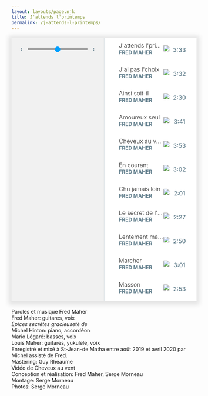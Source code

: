 ```yaml
---
layout: layouts/page.njk
title: J'attends l'printemps
permalink: /j-attends-l-printemps/
---
```

<style>
/*
  1. Base
*/

/*
  2. Components
*/
div#amplitude-player {
  background: #FFFFFF;
  box-shadow: 0 2px 12px 8px rgba(0, 0, 0, 0.1);
  margin: auto;
  margin-top: 20px;
  margin-bottom: 20px;
  display: flex;
  max-width: 900px; }

/* Small only */
@media screen and (max-width: 39.9375em) {
  div#amplitude-player {
    flex-direction: column; } }
/* Medium only */
@media screen and (min-width: 40em) and (max-width: 63.9375em) {
  div#amplitude-player {
    max-height: 715px; } }
/* Large and up */
@media screen and (min-width: 64em) {
  div#amplitude-player {
    max-height: 715px; } }
div#amplitude-left {
  padding: 0px;
  border-right: 1px solid #CFD8DC;
  width: 50%;
  display: flex;
  flex-direction: column; }
  div#amplitude-left img.album-art {
    width: 100%; }
  div#amplitude-left div#player-left-bottom {
    flex: 1;
    background-color: #F1F1F1;
    padding: 20px 10px; }
    div#amplitude-left div#player-left-bottom div#volume-container:after {
      content: "";
      display: table;
      clear: both; }

/* Small only */
@media screen and (max-width: 39.9375em) {
  div#amplitude-player div#amplitude-left {
    width: 100%; }
    div#amplitude-player div#amplitude-left img[amplitude-song-info="cover_art_url"] {
      width: auto;
      height: auto; } }
div#amplitude-right {
  padding: 0px;
  overflow-y: scroll;
  width: 50%;
  display: flex;
  flex-direction: column; }
  div#amplitude-right div.song {
    cursor: pointer;
    padding: 10px; }
    div#amplitude-right div.song div.song-now-playing-icon-container {
      float: left;
      width: 20px;
      height: 20px;
      margin-right: 10px; }
      div#amplitude-right div.song div.song-now-playing-icon-container img.now-playing {
        display: none;
        margin-top: 15px; }
    div#amplitude-right div.song div.play-button-container {
      display: none;
      background: url("https://521dimensions.com/img/open-source/amplitudejs/blue-player/list-play-light.png") no-repeat;
      width: 22px;
      height: 22px;
      margin-top: 10px; }
    div#amplitude-right div.song div.play-button-container:hover {
      background: url("https://521dimensions.com/img/open-source/amplitudejs/blue-player/list-play-hover.png") no-repeat; }
    div#amplitude-right div.song.amplitude-active-song-container div.song-now-playing-icon-container img.now-playing {
      display: block; }
    div#amplitude-right div.song.amplitude-active-song-container:hover div.play-button-container {
      display: none; }
    div#amplitude-right div.song div.song-meta-data {
      float: left;
      width: calc( 100% - 110px ); }
      div#amplitude-right div.song div.song-meta-data span.song-title {
        color: #272726;
        font-size: 16px;
        display: block;
        font-weight: 300;
        white-space: nowrap;
        overflow: hidden;
        text-overflow: ellipsis; }
      div#amplitude-right div.song div.song-meta-data span.song-artist {
        color: #607D8B;
        font-size: 14px;
        font-weight: bold;
        text-transform: uppercase;
        display: block;
        white-space: nowrap;
        overflow: hidden;
        text-overflow: ellipsis; }
    div#amplitude-right div.song img.bandcamp-grey {
      float: left;
      display: block;
      margin-top: 10px; }
    div#amplitude-right div.song img.bandcamp-white {
      float: left;
      display: none;
      margin-top: 10px; }
    div#amplitude-right div.song span.song-duration {
      float: left;
      width: 55px;
      text-align: center;
      line-height: 45px;
      color: #607D8B;
      font-size: 16px;
      font-weight: 500; }
  div#amplitude-right div.song:after {
    content: "";
    display: table;
    clear: both; }

/* Small only */
@media screen and (max-width: 39.9375em) {
  div#amplitude-player div#amplitude-right {
    width: 100%; } }
div#progress-container {
  width: 70%;
  float: left;
  position: relative;
  height: 20px;
  cursor: pointer;
  /*
    IE 11
  */ }
  div#progress-container:hover input[type=range].amplitude-song-slider::-webkit-slider-thumb {
    display: block; }
  div#progress-container:hover input[type=range].amplitude-song-slider::-moz-range-thumb {
    visibility: visible; }
  div#progress-container progress#song-played-progress {
    width: 100%;
    position: absolute;
    left: 0;
    top: 8px;
    right: 0;
    width: 100%;
    z-index: 60;
    -webkit-appearance: none;
    -moz-appearance: none;
    appearance: none;
    height: 4px;
    border-radius: 5px;
    background: transparent;
    border: none;
    /* Needed for Firefox */ }
  @media all and (-ms-high-contrast: none) {
    div#progress-container *::-ms-backdrop, div#progress-container progress#song-played-progress {
      color: #00A0FF;
      border: none;
      background-color: #CFD8DC; } }
  @supports (-ms-ime-align: auto) {
    div#progress-container progress#song-played-progress {
      color: #00A0FF;
      border: none; } }
  div#progress-container progress#song-played-progress[value]::-webkit-progress-bar {
    background: none;
    border-radius: 5px; }
  div#progress-container progress#song-played-progress[value]::-webkit-progress-value {
    background-color: #00A0FF;
    border-radius: 5px; }
  div#progress-container progress#song-played-progress::-moz-progress-bar {
    background: none;
    border-radius: 5px;
    background-color: #00A0FF;
    height: 5px;
    margin-top: -2px; }
  div#progress-container progress#song-buffered-progress {
    position: absolute;
    left: 0;
    top: 8px;
    right: 0;
    width: 100%;
    z-index: 10;
    -webkit-appearance: none;
    -moz-appearance: none;
    appearance: none;
    height: 4px;
    border-radius: 5px;
    background: transparent;
    border: none;
    background-color: #D7DEE3; }
  div#progress-container progress#song-buffered-progress[value]::-webkit-progress-bar {
    background-color: #CFD8DC;
    border-radius: 5px; }
  div#progress-container progress#song-buffered-progress[value]::-webkit-progress-value {
    background-color: #78909C;
    border-radius: 5px;
    transition: width .1s ease; }
  div#progress-container progress#song-buffered-progress::-moz-progress-bar {
    background: none;
    border-radius: 5px;
    background-color: #78909C;
    height: 5px;
    margin-top: -2px; }
  div#progress-container progress::-ms-fill {
    border: none; }
@-moz-document url-prefix() {
  div#progress-container progress#song-buffered-progress {
    top: 9px;
    border: none; } }
  @media all and (-ms-high-contrast: none) {
    div#progress-container *::-ms-backdrop, div#progress-container progress#song-buffered-progress {
      color: #78909C;
      border: none; } }
  @supports (-ms-ime-align: auto) {
    div#progress-container progress#song-buffered-progress {
      color: #78909C;
      border: none; } }
  div#progress-container input[type=range] {
    -webkit-appearance: none;
    width: 100%;
    margin: 7.5px 0;
    position: absolute;
    z-index: 9999;
    top: -7px;
    height: 20px;
    cursor: pointer;
    background-color: inherit; }
  div#progress-container input[type=range]:focus {
    outline: none; }
  div#progress-container input[type=range]::-webkit-slider-runnable-track {
    width: 100%;
    height: 0px;
    cursor: pointer;
    box-shadow: 0px 0px 0px rgba(0, 0, 0, 0), 0px 0px 0px rgba(13, 13, 13, 0);
    background: #0075a9;
    border-radius: 0px;
    border: 0px solid #010101; }
  div#progress-container input[type=range]::-webkit-slider-thumb {
    box-shadow: 0px 0px 0px #000000, 0px 0px 0px #0d0d0d;
    border: 1px solid #00a0ff;
    height: 15px;
    width: 15px;
    border-radius: 16px;
    background: #00a0ff;
    cursor: pointer;
    -webkit-appearance: none;
    margin-top: -7.5px; }
  div#progress-container input[type=range]:focus::-webkit-slider-runnable-track {
    background: #00adfb; }
  div#progress-container input[type=range]::-moz-range-track {
    width: 100%;
    height: 0px;
    cursor: pointer;
    box-shadow: 0px 0px 0px rgba(0, 0, 0, 0), 0px 0px 0px rgba(13, 13, 13, 0);
    background: #0075a9;
    border-radius: 0px;
    border: 0px solid #010101; }
  div#progress-container input[type=range]::-moz-range-thumb {
    box-shadow: 0px 0px 0px #000000, 0px 0px 0px #0d0d0d;
    border: 1px solid #00a0ff;
    height: 15px;
    width: 15px;
    border-radius: 16px;
    background: #00a0ff;
    cursor: pointer; }
  div#progress-container input[type=range]::-ms-track {
    width: 100%;
    height: 0px;
    cursor: pointer;
    background: transparent;
    border-color: transparent;
    color: transparent; }
  div#progress-container input[type=range]::-ms-fill-lower {
    background: #003d57;
    border: 0px solid #010101;
    border-radius: 0px;
    box-shadow: 0px 0px 0px rgba(0, 0, 0, 0), 0px 0px 0px rgba(13, 13, 13, 0); }
  div#progress-container input[type=range]::-ms-fill-upper {
    background: #0075a9;
    border: 0px solid #010101;
    border-radius: 0px;
    box-shadow: 0px 0px 0px rgba(0, 0, 0, 0), 0px 0px 0px rgba(13, 13, 13, 0); }
  div#progress-container input[type=range]::-ms-thumb {
    box-shadow: 0px 0px 0px #000000, 0px 0px 0px #0d0d0d;
    border: 1px solid #00a0ff;
    height: 15px;
    width: 15px;
    border-radius: 16px;
    background: #00a0ff;
    cursor: pointer;
    height: 0px;
    display: block; }
  @media all and (-ms-high-contrast: none) {
    div#progress-container *::-ms-backdrop, div#progress-container input[type="range"].amplitude-song-slider {
      padding: 0px; }
    div#progress-container *::-ms-backdrop, div#progress-container input[type=range].amplitude-song-slider::-ms-thumb {
      height: 15px;
      width: 15px;
      border-radius: 10px;
      cursor: pointer;
      margin-top: -8px; }
    div#progress-container *::-ms-backdrop, div#progress-container input[type=range].amplitude-song-slider::-ms-track {
      border-width: 15px 0;
      border-color: transparent; }
    div#progress-container *::-ms-backdrop, div#progress-container input[type=range].amplitude-song-slider::-ms-fill-lower {
      background: #CFD8DC;
      border-radius: 10px; }
    div#progress-container *::-ms-backdrop, div#progress-container input[type=range].amplitude-song-slider::-ms-fill-upper {
      background: #CFD8DC;
      border-radius: 10px; } }
  @supports (-ms-ime-align: auto) {
    div#progress-container input[type=range].amplitude-song-slider::-ms-thumb {
      height: 15px;
      width: 15px;
      margin-top: 3px; } }
  div#progress-container input[type=range]:focus::-ms-fill-lower {
    background: #0075a9; }
  div#progress-container input[type=range]:focus::-ms-fill-upper {
    background: #00adfb; }

div#control-container {
  margin-top: 25px;
  margin-top: 20px; }
  div#control-container div#repeat-container {
    width: 25%;
    float: left;
    padding-top: 20px; }
    div#control-container div#repeat-container div#repeat {
      width: 24px;
      height: 19px;
      cursor: pointer; }
      div#control-container div#repeat-container div#repeat.amplitude-repeat-off {
        background: url("https://521dimensions.com/img/open-source/amplitudejs/blue-player/repeat-off.svg"); }
      div#control-container div#repeat-container div#repeat.amplitude-repeat-on {
        background: url("https://521dimensions.com/img/open-source/amplitudejs/blue-player/repeat-on.svg"); }
    div#control-container div#repeat-container div#shuffle {
      width: 23px;
      height: 19px;
      cursor: pointer;
      float: right; }
      div#control-container div#repeat-container div#shuffle.amplitude-shuffle-off {
        background: url("https://521dimensions.com/img/open-source/amplitudejs/blue-player/shuffle-off.svg"); }
      div#control-container div#repeat-container div#shuffle.amplitude-shuffle-on {
        background: url("https://521dimensions.com/img/open-source/amplitudejs/blue-player/shuffle-on.svg"); }
  @media all and (-ms-high-contrast: none) {
    div#control-container *::-ms-backdrop, div#control-container div#control-container {
      margin-top: 40px;
      float: none; } }
  div#control-container div#central-control-container {
    width: 50%;
    float: left; }
    div#control-container div#central-control-container div#central-controls {
      width: 130px;
      margin: auto; }
      div#control-container div#central-control-container div#central-controls div#previous {
        display: inline-block;
        width: 40px;
        height: 40px;
        cursor: pointer;
        background: url("https://521dimensions.com/img/open-source/amplitudejs/blue-player/prev.svg");
        background-repeat: no-repeat;
        float: left;
        margin-top: 10px;
        margin-right: -5px; }
      div#control-container div#central-control-container div#central-controls div#play-pause {
        display: inline-block;
        width: 60px;
        height: 60px;
        cursor: pointer;
        float: left; }
        div#control-container div#central-control-container div#central-controls div#play-pause.amplitude-paused {
          background: url("https://521dimensions.com/img/open-source/amplitudejs/blue-player/play.svg"); }
        div#control-container div#central-control-container div#central-controls div#play-pause.amplitude-playing {
          background: url("https://521dimensions.com/img/open-source/amplitudejs/blue-player/pause.svg"); }
      div#control-container div#central-control-container div#central-controls div#next {
        display: inline-block;
        width: 40px;
        height: 40px;
        cursor: pointer;
        background: url("https://521dimensions.com/img/open-source/amplitudejs/blue-player/next.svg");
        background-repeat: no-repeat;
        float: left;
        margin-top: 10px;
        margin-left: -5px; }
  div#control-container div#volume-container {
    width: 25%;
    float: left;
    padding-top: 20px; }
    div#control-container div#volume-container div#shuffle-right {
      width: 23px;
      height: 19px;
      cursor: pointer;
      margin: auto; }
      div#control-container div#volume-container div#shuffle-right.amplitude-shuffle-off {
        background: url("https://521dimensions.com/img/open-source/amplitudejs/blue-player/shuffle-off.svg"); }
      div#control-container div#volume-container div#shuffle-right.amplitude-shuffle-on {
        background: url("https://521dimensions.com/img/open-source/amplitudejs/blue-player/shuffle-on.svg"); }
  div#control-container div.amplitude-mute {
    cursor: pointer;
    width: 25px;
    height: 19px;
    float: left; }
    div#control-container div.amplitude-mute.amplitude-not-muted {
      background: url("https://521dimensions.com/img/open-source/amplitudejs/blue-players/volume.svg");
      background-repeat: no-repeat; }
    div#control-container div.amplitude-mute.amplitude-muted {
      background: url("https://521dimensions.com/img/open-source/amplitudejs/blue-player/mute.svg");
      background-repeat: no-repeat; }

div#control-container:after {
  content: "";
  display: table;
  clear: both; }

/* Small only */
@media screen and (max-width: 39.9375em) {
  div#amplitude-player div#repeat-container div#repeat {
    margin-left: auto;
    margin-right: auto;
    float: none; }
  div#amplitude-player div#repeat-container div#shuffle {
    display: none; }
  div#amplitude-player div#volume-container div.volume-controls {
    display: none; }
  div#amplitude-player div#volume-container div#shuffle-right {
    display: block; } }
/* Medium only */
@media screen and (min-width: 40em) and (max-width: 63.9375em) {
  div#amplitude-player div#repeat-container div#repeat {
    margin-left: auto;
    margin-right: auto;
    float: none; }
  div#amplitude-player div#repeat-container div#shuffle {
    display: none; }
  div#amplitude-player div#volume-container div.volume-controls {
    display: none; }
  div#amplitude-player div#volume-container div#shuffle-right {
    display: block; } }
/* Large and up */
@media screen and (min-width: 64em) {
  div#amplitude-player div#repeat-container div#repeat {
    margin-left: 10px;
    margin-right: 20px;
    float: left; }
  div#amplitude-player div#volume-container div#shuffle-right {
    display: none; } }
input[type=range].amplitude-volume-slider {
  -webkit-appearance: none;
  width: calc( 100% - 33px);
  float: left;
  margin-top: 10px;
  margin-left: 5px; }

@-moz-document url-prefix() {
  input[type=range].amplitude-volume-slider {
    margin-top: 0px; } }
@supports (-ms-ime-align: auto) {
  input[type=range].amplitude-volume-slider {
    margin-top: 3px;
    height: 12px;
    background-color: rgba(255, 255, 255, 0) !important;
    z-index: 999;
    position: relative; }

  div.ms-range-fix {
    height: 1px;
    background-color: #A9A9A9;
    width: 67%;
    float: right;
    margin-top: -6px;
    z-index: 9;
    position: relative; } }
@media all and (-ms-high-contrast: none) {
  *::-ms-backdrop, input[type=range].amplitude-volume-slider {
    margin-top: -24px;
    background-color: rgba(255, 255, 255, 0) !important; } }
input[type=range].amplitude-volume-slider:focus {
  outline: none; }

input[type=range].amplitude-volume-slider::-webkit-slider-runnable-track {
  width: 75%;
  height: 1px;
  cursor: pointer;
  animate: 0.2s;
  background: #CFD8DC; }

input[type=range].amplitude-volume-slider::-webkit-slider-thumb {
  height: 10px;
  width: 10px;
  border-radius: 10px;
  background: #00A0FF;
  cursor: pointer;
  margin-top: -4px;
  -webkit-appearance: none; }

input[type=range].amplitude-volume-slider:focus::-webkit-slider-runnable-track {
  background: #CFD8DC; }

input[type=range].amplitude-volume-slider::-moz-range-track {
  width: 100%;
  height: 1px;
  cursor: pointer;
  animate: 0.2s;
  background: #CFD8DC; }

input[type=range].amplitude-volume-slider::-moz-range-thumb {
  height: 10px;
  width: 10px;
  border-radius: 10px;
  background: #00A0FF;
  cursor: pointer;
  margin-top: -4px; }

input[type=range].amplitude-volume-slider::-ms-track {
  width: 100%;
  height: 1px;
  cursor: pointer;
  animate: 0.2s;
  background: transparent;
  /*leave room for the larger thumb to overflow with a transparent border */
  border-color: transparent;
  border-width: 15px 0;
  /*remove default tick marks*/
  color: transparent; }

input[type=range].amplitude-volume-slider::-ms-fill-lower {
  background: #CFD8DC;
  border-radius: 10px; }

input[type=range].amplitude-volume-slider::-ms-fill-upper {
  background: #CFD8DC;
  border-radius: 10px; }

input[type=range].amplitude-volume-slider::-ms-thumb {
  height: 10px;
  width: 10px;
  border-radius: 10px;
  background: #00A0FF;
  cursor: pointer;
  margin-top: 2px; }

input[type=range].amplitude-volume-slider:focus::-ms-fill-lower {
  background: #CFD8DC; }

input[type=range].amplitude-volume-slider:focus::-ms-fill-upper {
  background: #CFD8DC; }

input[type=range].amplitude-volume-slider::-ms-tooltip {
  display: none; }

div#time-container span.current-time {
  color: #607D8B;
  font-size: 14px;
  font-weight: 700;
  float: left;
  width: 15%;
  text-align: center; }
div#time-container span.duration {
  color: #607D8B;
  font-size: 14px;
  font-weight: 700;
  float: left;
  width: 15%;
  text-align: center; }

div#time-container:after {
  content: "";
  display: table;
  clear: both; }

div#meta-container {
  text-align: center;
  margin-top: 5px; }
  div#meta-container span.song-name {
    display: block;
    color: #272726;
    font-size: 20px;
    font-family: 'Open Sans', sans-serif;
    white-space: nowrap;
    overflow: hidden;
    text-overflow: ellipsis; }
  div#meta-container div.song-artist-album {
    color: #607D8B;
    font-size: 14px;
    font-weight: 700;
    text-transform: uppercase;
    font-family: 'Open Sans', sans-serif;
    white-space: nowrap;
    overflow: hidden;
    text-overflow: ellipsis; }
    div#meta-container div.song-artist-album span {
      display: block; }

/*
  3. Layout
*/

div.amplitude-wave-form{
    margin-top: -14px;
}
      
 div.amplitude-wave-form svg{
      stroke: #00a0ff;
      height: 50px;
      width: 100%;
      stroke-width: .5px;
}
 div.amplitude-wave-form svg g{
   stroke: #00a0ff;
   height: 50px;
   width: 100%;
}
 div.amplitude-wave-form svg g path{
   stroke: #00a0ff;
   height: 50px;
   width: 100%;
}

div#large-visualization{
    width: 100%;
    background-color: black;
    visibility: hidden;
  }
/*
  4. Pages
*/
/*
  5. Themes
*/
/*
  6. Utils
*/
/*
  7. Vendors
*/

/*# sourceMappingURL=app.css.map */
</style>
<!--![Pochette de l'album J'attends l'printemps de Fred Maher](https://res.cloudinary.com/wikilouis/image/upload/c_scale,f_auto,w_928/v1581958264/fredmaher.jpg "Photo par Serge Morneau")

L’heure était donc venue d’aller à la rencontre de mon printemps. Pour ce faire, je devais le créer de toutes pièces. Mots d’ordre : Sois toi. Assume ! Go !
 
> Chu un vieil arbre résineux\
Chu né en hiver\
J’pousse tout d’travers...

Au début j’ai eu peur, une fois parti j’ai pris la plus grosse bouffée d’air de ma vie.

> J’vas ben mieux quand j’écoute mon cœur-->

<div id="blue-playlist-container">
            <!-- Amplitude Player -->
            <div id="amplitude-player">
                <!-- Left Side Player -->
                <div id="amplitude-left">
                    <img data-amplitude-song-info="cover_art_url" class="album-art"/>
          <div class="amplitude-visualization" id="large-visualization">
            </div>
                    <div id="player-left-bottom">
                        <div id="time-container">
                            <span class="current-time">
                                <span class="amplitude-current-minutes" ></span>:<span class="amplitude-current-seconds"></span>
                            </span>
                            <div id="progress-container">
                                <div class="amplitude-wave-form">
                        </div>
                <input type="range" class="amplitude-song-slider"/>
                                <progress id="song-played-progress" class="amplitude-song-played-progress"></progress>
                                <progress id="song-buffered-progress" class="amplitude-buffered-progress" value="0"></progress>
                            </div>
                            <span class="duration">
                                <span class="amplitude-duration-minutes"></span>:<span class="amplitude-duration-seconds"></span>
                            </span>
                        </div>
                        <div id="control-container">
                            <div id="repeat-container">
                                <div class="amplitude-repeat" id="repeat"></div>
                                <div class="amplitude-shuffle amplitude-shuffle-off" id="shuffle"></div>
                            </div>
                            <div id="central-control-container">
                                <div id="central-controls">
                                    <div class="amplitude-prev" id="previous"></div>
                                    <div class="amplitude-play-pause" id="play-pause"></div>
                                    <div class="amplitude-next" id="next"></div>
                                </div>
                            </div>
                            <div id="volume-container">
                                <div class="volume-controls">
                                    <div class="amplitude-mute amplitude-not-muted"></div>
                                    <input type="range" class="amplitude-volume-slider"/>
                                    <div class="ms-range-fix"></div>
                                </div>
                                <div class="amplitude-shuffle amplitude-shuffle-off" id="shuffle-right"></div>
                            </div>
                        </div>
                        <div id="meta-container">
                            <span data-amplitude-song-info="name" class="song-name"></span>
                            <div class="song-artist-album">
                                <span data-amplitude-song-info="artist"></span>
                                <span data-amplitude-song-info="album"></span>
                            </div>
                        </div>
                    </div>
                </div>
                <!-- End Left Side Player -->
                <!-- Right Side Player -->
                <div id="amplitude-right">
                    <div class="song amplitude-song-container amplitude-play-pause" data-amplitude-song-index="0">
                        <div class="song-now-playing-icon-container">
                            <div class="play-button-container">
                            </div>
                            <img class="now-playing" src="https://521dimensions.com/img/open-source/amplitudejs/blue-player/now-playing.svg"/>
                        </div>
                        <div class="song-meta-data">
                            <span class="song-title">J'attends l'printemps</span>
                            <span class="song-artist">Fred Maher</span>
                            <span class="time-callbacks"></span>
                        </div>
                        <a href="https://switchstancerecordings.bandcamp.com/track/risin-high-feat-raashan-ahmad" class="bandcamp-link" target="_blank">
                            <img class="bandcamp-grey" src="https://521dimensions.com/img/open-source/amplitudejs/blue-player/bandcamp-grey.svg"/>
                            <img class="bandcamp-white" src="https://521dimensions.com/img/open-source/amplitudejs/blue-player/bandcamp-white.svg"/>
                        </a>
                        <span class="song-duration">3:33</span>
                    </div>
                    <div class="song amplitude-song-container amplitude-play-pause" data-amplitude-song-index="1">
                        <div class="song-now-playing-icon-container">
                            <div class="play-button-container">
                            </div>
                            <img class="now-playing" src="https://521dimensions.com/img/open-source/amplitudejs/blue-player/now-playing.svg"/>
                        </div>
                        <div class="song-meta-data">
                            <span class="song-title">J'ai pas l'choix</span>
                            <span class="song-artist">Fred Maher</span>
                        </div>
                        <a href="https://lorn.bandcamp.com/" class="bandcamp-link" target="_blank">
                            <img class="bandcamp-grey" src="https://521dimensions.com/img/open-source/amplitudejs/blue-player/bandcamp-grey.svg"/>
                            <img class="bandcamp-white" src="https://521dimensions.com/img/open-source/amplitudejs/blue-player/bandcamp-white.svg"/>
                        </a>
                        <span class="song-duration">3:32</span>
                    </div>
                    <div class="song amplitude-song-container amplitude-play-pause" data-amplitude-song-index="2">
                        <div class="song-now-playing-icon-container">
                            <div class="play-button-container">
                            </div>
                            <img class="now-playing" src="https://521dimensions.com/img/open-source/amplitudejs/blue-player/now-playing.svg"/>
                        </div>
                        <div class="song-meta-data">
                            <span class="song-title">Ainsi soit-il</span>
                            <span class="song-artist">Fred Maher</span>
                        </div>
                        <a href="https://lorn.bandcamp.com/" class="bandcamp-link" target="_blank">
                            <img class="bandcamp-grey" src="https://521dimensions.com/img/open-source/amplitudejs/blue-player/bandcamp-grey.svg"/>
                            <img class="bandcamp-white" src="https://521dimensions.com/img/open-source/amplitudejs/blue-player/bandcamp-white.svg"/>
                        </a>
                        <span class="song-duration">2:30</span>
                    </div>
                    <div class="song amplitude-song-container amplitude-play-pause" data-amplitude-song-index="3">
                        <div class="song-now-playing-icon-container">
                            <div class="play-button-container">
                            </div>
                            <img class="now-playing" src="https://521dimensions.com/img/open-source/amplitudejs/blue-player/now-playing.svg"/>
                        </div>
                        <div class="song-meta-data">
                            <span class="song-title">Amoureux seul</span>
                            <span class="song-artist">Fred Maher</span>
                        </div>
                        <a href="https://switchstancerecordings.bandcamp.com/track/i-came-running" class="bandcamp-link" target="_blank">
                            <img class="bandcamp-grey" src="https://521dimensions.com/img/open-source/amplitudejs/blue-player/bandcamp-grey.svg"/>
                            <img class="bandcamp-white" src="https://521dimensions.com/img/open-source/amplitudejs/blue-player/bandcamp-white.svg"/>
                        </a>
                        <span class="song-duration">3:41</span>
                    </div>
                    <div class="song amplitude-song-container amplitude-play-pause" data-amplitude-song-index="4">
                        <div class="song-now-playing-icon-container">
                            <div class="play-button-container">
                            </div>
                            <img class="now-playing" src="https://521dimensions.com/img/open-source/amplitudejs/blue-player/now-playing.svg"/>
                        </div>
                        <div class="song-meta-data">
                            <span class="song-title">Cheveux au vent</span>
                            <span class="song-artist">Fred Maher</span>
                        </div>
                        <a href="https://emancipator.bandcamp.com" class="bandcamp-link" target="_blank">
                            <img class="bandcamp-grey" src="https://521dimensions.com/img/open-source/amplitudejs/blue-player/bandcamp-grey.svg"/>
                            <img class="bandcamp-white" src="https://521dimensions.com/img/open-source/amplitudejs/blue-player/bandcamp-white.svg"/>
                        </a>
                        <span class="song-duration">3:53</span>
                    </div>
                    <div class="song amplitude-song-container amplitude-play-pause" data-amplitude-song-index="5">
                        <div class="song-now-playing-icon-container">
                            <div class="play-button-container">
                            </div>
                            <img class="now-playing" src="https://521dimensions.com/img/open-source/amplitudejs/blue-player/now-playing.svg"/>
                        </div>
                        <div class="song-meta-data">
                            <span class="song-title">En courant</span>
                            <span class="song-artist">Fred Maher</span>
                        </div>
                        <a href="https://pglost.bandcamp.com/track/terrain" class="bandcamp-link" target="_blank">
                            <img class="bandcamp-grey" src="https://521dimensions.com/img/open-source/amplitudejs/blue-player/bandcamp-grey.svg"/>
                            <img class="bandcamp-white" src="https://521dimensions.com/img/open-source/amplitudejs/blue-player/bandcamp-white.svg"/>
                        </a>
                        <span class="song-duration">3:02</span>
                    </div>
                    <div class="song amplitude-song-container amplitude-play-pause" data-amplitude-song-index="6">
                        <div class="song-now-playing-icon-container">
                            <div class="play-button-container">
                            </div>
                            <img class="now-playing" src="https://521dimensions.com/img/open-source/amplitudejs/blue-player/now-playing.svg"/>
                        </div>
                        <div class="song-meta-data">
                            <span class="song-title">Chu jamais loin</span>
                            <span class="song-artist">Fred Maher</span>
                        </div>
                        <a href="https://russiancircles.bandcamp.com/track/vorel" class="bandcamp-link" target="_blank">
                            <img class="bandcamp-grey" src="https://521dimensions.com/img/open-source/amplitudejs/blue-player/bandcamp-grey.svg"/>
                            <img class="bandcamp-white" src="https://521dimensions.com/img/open-source/amplitudejs/blue-player/bandcamp-white.svg"/>
                        </a>
                        <span class="song-duration">2:01</span>
                    </div>
                    <div class="song amplitude-song-container amplitude-play-pause" data-amplitude-song-index="7">
                        <div class="song-now-playing-icon-container">
                            <div class="play-button-container">
                            </div>
                            <img class="now-playing" src="https://521dimensions.com/img/open-source/amplitudejs/blue-player/now-playing.svg"/>
                        </div>
                        <div class="song-meta-data">
                            <span class="song-title">Le secret de l'amour</span>
                            <span class="song-artist">Fred Maher</span>
                        </div>
                        <a href="http://jimkata.bandcamp.com/track/intro-sweet-glory" class="bandcamp-link" target="_blank">
                            <img class="bandcamp-grey" src="https://521dimensions.com/img/open-source/amplitudejs/blue-player/bandcamp-grey.svg"/>
                            <img class="bandcamp-white" src="https://521dimensions.com/img/open-source/amplitudejs/blue-player/bandcamp-white.svg"/>
                        </a>
                        <span class="song-duration">2:27</span>
                    </div>
                    <div class="song amplitude-song-container amplitude-play-pause" data-amplitude-song-index="8">
                        <div class="song-now-playing-icon-container">
                            <div class="play-button-container">
                            </div>
                            <img class="now-playing" src="https://521dimensions.com/img/open-source/amplitudejs/blue-player/now-playing.svg"/>
                        </div>
                        <div class="song-meta-data">
                            <span class="song-title">Lentement mais sûrement</span>
                            <span class="song-artist">Fred Maher</span>
                        </div>
                        <a href="https://littlepeople.bandcamp.com/track/offcut-6" class="bandcamp-link" target="_blank">
                            <img class="bandcamp-grey" src="https://521dimensions.com/img/open-source/amplitudejs/blue-player/bandcamp-grey.svg"/>
                            <img class="bandcamp-white" src="https://521dimensions.com/img/open-source/amplitudejs/blue-player/bandcamp-white.svg"/>
                        </a>
                        <span class="song-duration">2:50</span>
                    </div>
                    <div class="song amplitude-song-container amplitude-play-pause" data-amplitude-song-index="9">
                        <div class="song-now-playing-icon-container">
                            <div class="play-button-container">
                            </div>
                            <img class="now-playing" src="https://521dimensions.com/img/open-source/amplitudejs/blue-player/now-playing.svg"/>
                        </div>
                        <div class="song-meta-data">
                            <span class="song-title">Marcher</span>
                            <span class="song-artist">Fred Maher</span>
                        </div>
                        <a href="https://emancipator.bandcamp.com/track/dusk-to-dawn-2" class="bandcamp-link" target="_blank">
                            <img class="bandcamp-grey" src="https://521dimensions.com/img/open-source/amplitudejs/blue-player/bandcamp-grey.svg"/>
                            <img class="bandcamp-white" src="https://521dimensions.com/img/open-source/amplitudejs/blue-player/bandcamp-white.svg"/>
                        </a>
                        <span class="song-duration">3:01</span>
                    </div>
                    <div class="song amplitude-song-container amplitude-play-pause" data-amplitude-song-index="10">
                        <div class="song-now-playing-icon-container">
                            <div class="play-button-container">
                            </div>
                            <img class="now-playing" src="https://521dimensions.com/img/open-source/amplitudejs/blue-player/now-playing.svg"/>
                        </div>
                        <div class="song-meta-data">
                            <span class="song-title">Masson</span>
                            <span class="song-artist">Fred Maher</span>
                        </div>
                        <a href="https://switchstancerecordings.bandcamp.com/track/risin-high-feat-raashan-ahmad" class="bandcamp-link" target="_blank">
                            <img class="bandcamp-grey" src="https://521dimensions.com/img/open-source/amplitudejs/blue-player/bandcamp-grey.svg"/>
                            <img class="bandcamp-white" src="https://521dimensions.com/img/open-source/amplitudejs/blue-player/bandcamp-white.svg"/>
                        </a>
                        <span class="song-duration">2:53</span>
                    </div>
                    <div class="song amplitude-song-container amplitude-play-pause" data-amplitude-song-index="11">
                        <div class="song-now-playing-icon-container">
                            <div class="play-button-container">
                            </div>
                            <img class="now-playing" src="https://521dimensions.com/img/open-source/amplitudejs/blue-player/now-playing.svg"/>
                        </div>
                        <div class="song-meta-data">
                            <span class="song-title">On a eu peur</span>
                            <span class="song-artist">Fred Maher</span>
                        </div>
                        <a href="https://switchstancerecordings.bandcamp.com/track/risin-high-feat-raashan-ahmad" class="bandcamp-link" target="_blank">
                            <img class="bandcamp-grey" src="https://521dimensions.com/img/open-source/amplitudejs/blue-player/bandcamp-grey.svg"/>
                            <img class="bandcamp-white" src="https://521dimensions.com/img/open-source/amplitudejs/blue-player/bandcamp-white.svg"/>
                        </a>
                        <span class="song-duration">3:28</span>
                    </div>
                    <div class="song amplitude-song-container amplitude-play-pause" data-amplitude-song-index="12">
                        <div class="song-now-playing-icon-container">
                            <div class="play-button-container">
                            </div>
                            <img class="now-playing" src="https://521dimensions.com/img/open-source/amplitudejs/blue-player/now-playing.svg"/>
                        </div>
                        <div class="song-meta-data">
                            <span class="song-title">Si j'te trouvais</span>
                            <span class="song-artist">Fred Maher</span>
                        </div>
                        <a href="https://emancipator.bandcamp.com/track/anthem" class="bandcamp-link" target="_blank">
                            <img class="bandcamp-grey" src="https://521dimensions.com/img/open-source/amplitudejs/blue-player/bandcamp-grey.svg"/>
                            <img class="bandcamp-white" src="https://521dimensions.com/img/open-source/amplitudejs/blue-player/bandcamp-white.svg"/>
                        </a>
                        <span class="song-duration">3:05</span>
                    </div>
                </div>
                <!-- End Right Side Player -->
            </div>
            <!-- End Amplitdue Player -->

</div>



Paroles et musique Fred Maher  
Fred Maher: guitares, voix  
*Épices secrètes gracieuseté de*  
Michel Hinton: piano, accordéon  
Mario Légaré: basses, voix  
Louis Maher: guitares, yukulele, voix  
Enregistré et mixé à St-Jean-de Matha entre août 2019 et avril 2020 par Michel assisté de Fred.  
Mastering: Guy Rhéaume  
Vidéo de Cheveux au vent  
Conception et réalisation: Fred Maher, Serge Morneau  
Montage: Serge Morneau  
Photos: Serge Morneau

<script type="text/javascript" src="https://cdn.jsdelivr.net/npm/amplitudejs@5.0.3/dist/amplitude.js"></script>
<script>
 /*
	When the bandcamp link is pressed, stop all propagation so AmplitudeJS doesn't
	play the song.
*/
let bandcampLinks = document.getElementsByClassName('bandcamp-link');
for( var i = 0; i < bandcampLinks.length; i++ ){
	bandcampLinks[i].addEventListener('click', function(e){
		e.stopPropagation();
	});
}
let songElements = document.getElementsByClassName('song');
for( var i = 0; i < songElements.length; i++ ){
	/*
		Ensure that on mouseover, CSS styles don't get messed up for active songs.
	*/
	songElements[i].addEventListener('mouseover', function(){
		this.style.backgroundColor = '#00A0FF';
		this.querySelectorAll('.song-meta-data .song-title')[0].style.color = '#FFFFFF';
		this.querySelectorAll('.song-meta-data .song-artist')[0].style.color = '#FFFFFF';
		if( !this.classList.contains('amplitude-active-song-container') ){
			this.querySelectorAll('.play-button-container')[0].style.display = 'block';
		}
		this.querySelectorAll('img.bandcamp-grey')[0].style.display = 'none';
		this.querySelectorAll('img.bandcamp-white')[0].style.display = 'block';
		this.querySelectorAll('.song-duration')[0].style.color = '#FFFFFF';
	});
	/*
		Ensure that on mouseout, CSS styles don't get messed up for active songs.
	*/
	songElements[i].addEventListener('mouseout', function(){
		this.style.backgroundColor = '#FFFFFF';
		this.querySelectorAll('.song-meta-data .song-title')[0].style.color = '#272726';
		this.querySelectorAll('.song-meta-data .song-artist')[0].style.color = '#607D8B';
		this.querySelectorAll('.play-button-container')[0].style.display = 'none';
		this.querySelectorAll('img.bandcamp-grey')[0].style.display = 'block';
		this.querySelectorAll('img.bandcamp-white')[0].style.display = 'none';
		this.querySelectorAll('.song-duration')[0].style.color = '#607D8B';
	});
	/*
		Show and hide the play button container on the song when the song is clicked.
	*/
	songElements[i].addEventListener('click', function(){
		this.querySelectorAll('.play-button-container')[0].style.display = 'none';
	});
}
/*
	Initializes AmplitudeJS
*/
Amplitude.init({
	"songs": [
		{
      "name": "J'attends l'printemps",
			"artist": "Fred Maher",
			"album": "J'attends l'printemps",
			"url": "/mp3/j-attends-l-printemps.mp3",
      "cover_art_url": "https://res.cloudinary.com/wikilouis/image/upload/c_scale,f_auto,w_928/v1581958264/fredmaher.jpg",
      "time_callbacks": {
      1: function(){
        console.log( "1 second into the song" )
      },
      90: function(){
        console.log( "1 minute 30 seconds into the song" );
      },
      110: function(){
        console.log( "1 minute 50 seconds into the song" );
      }
    }
		},
		{
			"name": "J'ai pas l'choix",
			"artist": "Fred Maher",
			"album": "J'attends l'printemps",
			"url": "/mp3/j-ai-pas-l-choix.mp3",
			"cover_art_url": "https://res.cloudinary.com/wikilouis/image/upload/c_scale,f_auto,w_928/v1581958264/fredmaher.jpg"
		},
		{
			"name": "Ainsi soit-il",
			"artist": "Fred Maher",
			"album": "J'attends l'printemps",
			"url": "/mp3/ainsi-soit-il.mp3",
			"cover_art_url": "https://res.cloudinary.com/wikilouis/image/upload/c_scale,f_auto,w_928/v1581958264/fredmaher.jpg"
		},
		{
			"name": "Amoureux seul",
			"artist": "Fred Maher",
			"album": "J'attends l'printemps",
			"url": "/mp3/amoureux-seul.mp3",
			"cover_art_url": "https://res.cloudinary.com/wikilouis/image/upload/c_scale,f_auto,w_928/v1581958264/fredmaher.jpg"
		},
		{
      "name": "Cheveux au vent",
      "artist": "Fred Maher",
			"album": "J'attends l'printemps",
			"url": "/mp3/cheveux-au-vent.mp3",
			"cover_art_url": "https://res.cloudinary.com/wikilouis/image/upload/c_scale,f_auto,w_928/v1581958264/fredmaher.jpg"
		},
		{
      "name": "En courant",
      "artist": "Fred Maher",
			"album": "J'attends l'printemps",
			"url": "/mp3/en-courant.mp3",
			"cover_art_url": "https://res.cloudinary.com/wikilouis/image/upload/c_scale,f_auto,w_928/v1581958264/fredmaher.jpg"
		},
		{
      "name": "Jamais loin",
      "artist": "Fred Maher",
			"album": "J'attends l'printemps",
			"url": "/mp3/jamais-loin.mp3",
			"cover_art_url": "https://res.cloudinary.com/wikilouis/image/upload/c_scale,f_auto,w_928/v1581958264/fredmaher.jpg"
		},
		{
      "name": "Le secret de l'amour",
      "artist": "Fred Maher",
			"album": "J'attends l'printemps",
			"url": "/mp3/le-secret-de-l-amour.mp3",
			"cover_art_url": "https://res.cloudinary.com/wikilouis/image/upload/c_scale,f_auto,w_928/v1581958264/fredmaher.jpg"
		},
		{
      "name": "Lentement mais sûrement",
      "artist": "Fred Maher",
			"album": "J'attends l'printemps",
			"url": "/mp3/lentement-mais-surement.mp3",
			"cover_art_url": "https://res.cloudinary.com/wikilouis/image/upload/c_scale,f_auto,w_928/v1581958264/fredmaher.jpg"
		},
		{
      "name": "Marcher",
      "artist": "Fred Maher",
			"album": "J'attends l'printemps",
			"url": "/mp3/marcher.mp3",
			"cover_art_url": "https://res.cloudinary.com/wikilouis/image/upload/c_scale,f_auto,w_928/v1581958264/fredmaher.jpg"
		},
		{
      "name": "Masson",
      "artist": "Fred Maher",
			"album": "J'attends l'printemps",
			"url": "/mp3/masson.mp3",
			"cover_art_url": "https://res.cloudinary.com/wikilouis/image/upload/c_scale,f_auto,w_928/v1581958264/fredmaher.jpg"
    },
    {
      "name": "On a eu peur",
      "artist": "Fred Maher",
			"album": "J'attends l'printemps",
			"url": "/mp3/on-a-eu-peur.mp3",
			"cover_art_url": "https://res.cloudinary.com/wikilouis/image/upload/c_scale,f_auto,w_928/v1581958264/fredmaher.jpg"
    },
    {
      "name": "Si j'te trouvais",
      "artist": "Fred Maher",
			"album": "J'attends l'printemps",
			"url": "/mp3/si-j-te-trouvais.mp3",
			"cover_art_url": "https://res.cloudinary.com/wikilouis/image/upload/c_scale,f_auto,w_928/v1581958264/fredmaher.jpg"
		}
	]
});
</script>